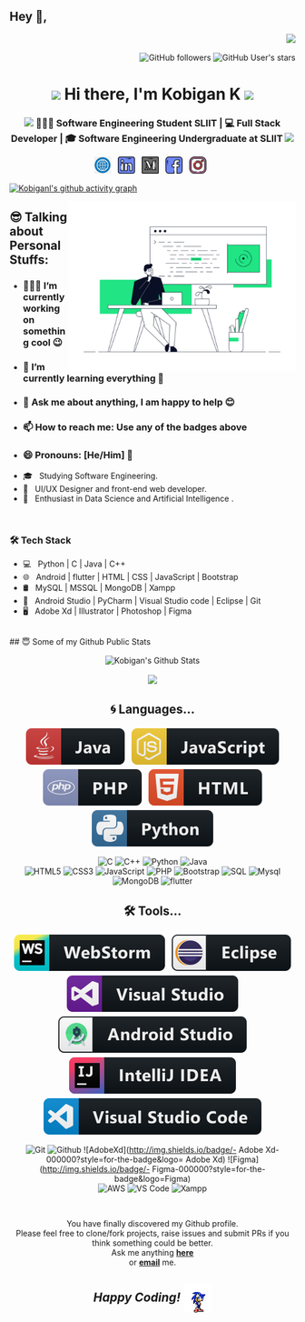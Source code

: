 ## Hey 👋,
<div align="right">

   
![](https://visitor-badge.glitch.me/badge?page_id=Kobigan1223.Kobigan1223)

![GitHub followers](https://img.shields.io/github/followers/Kobigan1223) ![GitHub User's stars](https://img.shields.io/github/stars/Kobigan1223)

</div>


<div align="center">
   <h1><img src="https://emojis.slackmojis.com/emojis/images/1531849430/4246/blob-sunglasses.gif?1531849430" width="30"/style="color:blue;"> Hi there, I'm Kobigan K  <img src="https://media.giphy.com/media/hvRJCLFzcasrR4ia7z/giphy.gif" width="30px"> </h1>
   
</div>
<div align="center">
<h3><img src="https://media.giphy.com/media/WUlplcMpOCEmTGBtBW/giphy.gif" width="35"> 👨🏽‍💻 Software Engineering Student SLIIT | 💻 Full Stack Developer | 🎓 Software Engineering Undergraduate at SLIIT  <img src="https://media.giphy.com/media/WUlplcMpOCEmTGBtBW/giphy.gif" width="35"></h3>
</div>

<p align='center'>
     <a href="http://kobigan.me/"><img height="30" src="assets/images/web.png"></a>&nbsp;&nbsp;
    <a href="https://www.linkedin.com/in/kobigan-krishnananthan-5092491a6/"><img height="30" src="assets/images/linkedin.png"></a>&nbsp;&nbsp;
    <a href="https://medium.com/@kobitech18"><img height="30" src="assets/images/medium.png"></a>&nbsp;&nbsp;
    <a href="http://kobigan.me/"><img height="30" src="assets/images/facebook.png"></a>&nbsp;&nbsp;
    <a href="https://www.linkedin.com/in/kobigan-krishnananthan-5092491a6/"><img height="30" src="assets/images/instagram.png"></a>&nbsp;&nbsp;
   <!-- <a href="https://www.linkedin.com/in/kumaran-varathan-0a4a821aa/"><img height="30" src="assets/images/skype.png"></a>&nbsp;&nbsp;
-->
 </p>

[![Kobiganl's github activity graph](https://activity-graph.herokuapp.com/graph?username=Kobigan1223&theme=xcode)](https://git.io/Kobigan1223)

<p align='center'>
   <!--
   ![Linkedin Badge](https://img.shields.io/badge/LinkedIn-blue?style=flat&logo=linkedin&labelColor=blue&link=https://www.linkedin.com/in/kobigan-krishnananthan-5092491a6/)
   [![Gmail Badge](https://img.shields.io/badge/Gmail-red?style=flat-square&logo=Gmail&logoColor=white&link=mailto:kobitech18@gmail.com)](mailto:kobitech18@gmail.com)
   [![Website Badge](https://img.shields.io/badge/-Website-47CCCC?style=flat&logo=Google-Chrome&logoColor=white&link=https://kobigan.me)](https://kobigan.me) 
   [![Twitter Badge](https://img.shields.io/badge/-Twitter-1ca0f1?style=flat&labelColor=1ca0f1&logo=twitter&logoColor=white&link=http://kobigan.me/)](http://kobigan.me/)
   [![Instagram Badge](https://img.shields.io/badge/-Instagram-E4405F?style=flat&logo=instagram&logoColor=white&link=https://instagram.com/m.a.n.u.m.a.n.o.j/](http://kobigan.me/)
  
     <br>
 
    <a href="http://kobigan.me/"><img height="30" src="assets/images/web.png"></a>&nbsp;&nbsp;
    <a href="https://www.linkedin.com/in/kobigan-krishnananthan-5092491a6/"><img height="30" src="assets/images/linkedin.png"></a>&nbsp;&nbsp;
    <a href="https://medium.com/@kobitech18"><img height="30" src="assets/images/medium.png"></a>&nbsp;&nbsp;
    <a href="http://kobigan.me/"><img height="30" src="assets/images/facebook.png"></a>&nbsp;&nbsp;
    <a href="https://www.linkedin.com/in/kobigan-krishnananthan-5092491a6/"><img height="30" src="assets/images/instagram.png"></a>&nbsp;&nbsp;
   
</p>
 -->


 
 <img align="right" height="300px" width="400px" alt="GIF" src="assets/images/processing.gif" />


## 😎 Talking about Personal Stuffs:
- ### 👨🏽‍💻 I’m currently working on something cool 😉
- ### 🌱 I’m currently learning everything 🤣
- ### 💬 Ask me about anything, I am happy to help 😊
- ### 📫 How to reach me: Use any of the badges above 
- ### 😄 Pronouns: [He/Him] 👦
- 🎓 &nbsp; Studying Software Engineering.
- 💼 &nbsp; UI/UX Designer and front-end web developer.
- 🌱 &nbsp; Enthusiast in Data Science and Artificial Intelligence .
  
<br />

<h3>🛠 Tech Stack</h3>

- 💻 &nbsp; Python | C | Java | C++  
- 🌐 &nbsp; Android | flutter | HTML | CSS | JavaScript | Bootstrap 
- 🛢 &nbsp; MySQL | MSSQL | MongoDB | Xampp
- 🔧 &nbsp; Android Studio | PyCharm | Visual Studio code | Eclipse | Git
- 🖥 &nbsp; Adobe Xd | Illustrator | Photoshop | Figma

<br>
## 😇 Some of my Github Public Stats

</details>
<center>
<p align = "center">
 <img align="center" src="https://github-readme-stats.vercel.app/api?username=Kobigan1223&include_all_commits=true&count_private=true&show_icons=true&line_height=20&title_color=7A7ADB&icon_color=2234AE&text_color=D3D3D3&bg_color=0,000000,130F40" alt="Kobigan's Github Stats">
<br /><br />
<img height="137px" src="https://github-readme-stats.vercel.app/api/top-langs/?username=Kobigan1223&hide=html&hide_title=true&hide_border=true&layout=compact&langs_count=6&exclude_repo=comp426,Redventures-Movie-Quotes&theme=react" /></a>

<!--
![Top Langs](https://github-readme-stats.vercel.app/api/top-langs/?username=Kobigan1223&theme=radical&title_color=8E2DE2&text_color=fff)
</p>
</center>
-->
<!--
## 🚀 Frameworks...

<p align="center">
  
   <img src="assets\badges\Frameworks\react.svg" alt="react" style="vertical-align:top; margin:4px">
 <img src="assets\badges\Frameworks\flutter.svg" alt="flutter" style="vertical-align:top; margin:4px">
  <img src="assets\badges\Frameworks\nodejs.svg" alt="nodejs" style="vertical-align:top; margin:4px">     
  <img src="assets\badges\Frameworks\bootstrap.svg" alt="bootstrap" style="vertical-align:top; margin:4px"> 
  <img src="assets\badges\Frameworks\angular.svg" alt="angularjs" style="vertical-align:top; margin:4px">
  
</p>
-->
   
## 🌀 Languages...

<p align="center">
  
   <img src="assets\badges\Languages\java.svg" alt="java" style="vertical-align:top; margin:4px">
   <img src="assets\badges\Languages\js.svg" alt="js" style="vertical-align:top; margin:4px">  <!--
  <img src="assets\badges\Languages\csharp_dotnet.svg" alt="csharpdotnet" style="vertical-align:top; margin:4px">    -->
  <img src="assets\badges\Languages\php.svg" alt="php" style="vertical-align:top; margin:4px"> 
  <img src="assets\badges\Languages\html.svg" alt="html" style="vertical-align:top; margin:4px">
  <img src="assets\badges\Languages\python.svg" alt="python" style="vertical-align:top; margin:4px">

</p>

<div align="center">
   

![C](https://img.shields.io/badge/-C-000000?style=for-the-badge&logo=C)
![C++](https://img.shields.io/badge/-C++-000000?style=for-the-badge&logo=C%2B%2B&logoColor=00599C)
![Python](https://img.shields.io/badge/-Python-000000?style=for-the-badge&logo=Python&logoColor=00599C) 
![Java](https://img.shields.io/badge/-Java-000000?style=for-the-badge&logo=Java&logoColor=007396)   
![HTML5](https://img.shields.io/badge/-HTML5-000000?style=for-the-badge&logo=HTML5)
![CSS3](https://img.shields.io/badge/-CSS3-000000?style=for-the-badge&logo=CSS3)
![JavaScript](https://img.shields.io/badge/-JavaScript-000000?style=for-the-badge&logo=javascript)
![PHP](https://img.shields.io/badge/-PHP-000000?style=for-the-badge&logo=PHP)
![Bootstrap](https://img.shields.io/badge/-Bootstrap-000000?style=for-the-badge&logo=Bootstrap)
![SQL](https://img.shields.io/badge/-SQL-000000?style=for-the-badge&logo=MySQL)
![Mysql](https://img.shields.io/badge/-Mysql-000000?style=for-the-badge&logo=Mysql)   
![MongoDB](https://img.shields.io/badge/-MongoDB-000000?style=for-the-badge&logo=MongoDB)
![flutter](https://img.shields.io/badge/-flutter-000000?style=for-the-badge&logo=flutter)   
   

   </div>
   
## 🛠 Tools...

<p align="center">
  
   <img src="assets\badges\Tools\jetbrains_webstorm.svg" alt="PyCharm" style="vertical-align:top; margin:4px">
   <img src="assets\badges\Tools\eclipse.svg" alt="eclipse" style="vertical-align:top; margin:4px">
  <img src="assets\badges\Tools\visualstudio.svg" alt="visualstudio" style="vertical-align:top; margin:4px">    
  <img src="assets\badges\Tools\android_studio_colour.svg" alt="androidstudio" style="vertical-align:top; margin:4px">
  <img src="assets\badges\Tools\jetbrains_intellij.svg" alt="jetbrains_intellij" style="vertical-align:top; margin:4px">
  <img src="assets\badges\Tools\visualstudio_code.svg" alt="vscode" style="vertical-align:top; margin:4px">
</p>

<div align="center">
   
![Git](http://img.shields.io/badge/-Git-000000?style=for-the-badge&logo=Git)
![Github](http://img.shields.io/badge/-Github-000000?style=for-the-badge&logo=Github&logoColor=green)
![AdobeXd](http://img.shields.io/badge/- Adobe Xd-000000?style=for-the-badge&logo= Adobe Xd)
![Figma](http://img.shields.io/badge/- Figma-000000?style=for-the-badge&logo=Figma)   
![AWS](http://img.shields.io/badge/-Adobexd-000000?style=for-the-badge&logo=Adobexd&logoColor=cyan)
![VS Code](http://img.shields.io/badge/-VS%20Code-000000?style=for-the-badge&logo=Visual-studio-code&logoColor=blue)
![Xampp](http://img.shields.io/badge/-Xampp-000000?style=for-the-badge&logo=Xampp&logoColor=blue)   
  
   </div>
</br>


<div align="center">

You have finally discovered my Github profile. <br>
Please feel free to clone/fork projects, raise issues and submit PRs if you think something could be better. <br>
Ask me anything <a href="https://github.com/Kobigan1223"><b>here</b></a><br>
or <a href="mailto:kobitech18@gmail.com"><b>email</b></a> me.

## <i>Happy Coding!</i> <img align="center"  alt="GIF" src="assets\images\sonic-dance.gif" />

</div>

</br></br>


